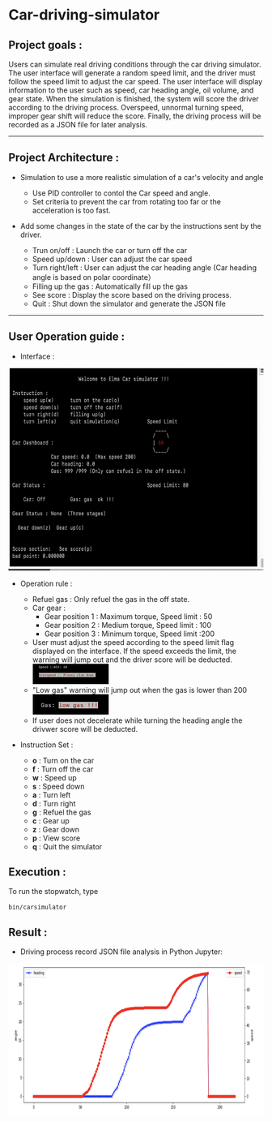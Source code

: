 # Car-driving-simulator

## Project goals :


Users can simulate real driving conditions through the car driving simulator. The user interface will generate a random speed limit, and the driver must follow the speed limit to adjust the car speed.
The user interface will display information to the user such as speed, car heading angle, oil volume, and gear state.
When the simulation is finished, the system will score the driver according to the driving process.
Overspeed, unnormal turning speed, improper gear shift will reduce the score.
Finally, the driving process will be recorded as a JSON file for later analysis.

------

## Project Architecture :

- Simulation to use a more realistic simulation of a car's velocity and angle
    * Use PID controller to contol the Car speed and angle.
    * Set criteria to prevent the car from rotating too far or the acceleration is too fast.

- Add some changes in the state of the car by the instructions sent by the driver.
    * Trun on/off : Launch the car or turn off the car
    * Speed up/down : User can adjust the car speed 
    * Turn right/left : User can adjust the car heading angle (Car heading angle is based on polar coordinate）
    * Filling up the gas : Automatically fill up the gas
    * See score : Display the score based on the driving process.
    * Quit : Shut down the simulator and generate the JSON file 

------

## User Operation guide :

- Interface :

<img src="images/interface.png" height="400" width="600">


- Operation rule :

    * Refuel gas : Only refuel the gas in the off state.
    * Car gear : 
        - Gear position 1 : Maximum torque, Speed limit : 50
        - Gear position 2 : Medium torque, Speed limit : 100
        - Gear position 3 : Minimum torque, Speed limit :200
    * User must adjust the speed according to the speed limit flag displayed on the interface. If the speed exceeds the limit, the warning will jump out and the driver score will be deducted.
         <img src="images/overspeed.png" height="40" width="150">
    * "Low gas" warning will jump out when the gas is lower than 200
         <img src="images/lowgas.png" height="40" width="150">
    * If user does not decelerate while turning the heading angle the drivwer score will be deducted.

- Instruction Set :
    - **o** : Turn on the car
    - **f** : Turn off the car
    - **w** : Speed up
    - **s** : Speed down
    - **a** : Turn left
    - **d** : Turn right
    - **g** : Refuel the gas
    - **c** : Gear up
    - **z** : Gear down
    - **p** : View score
    - **q** : Quit the simulator

## Execution :

To run the stopwatch, type

    bin/carsimulator

## Result : 

- Driving process record JSON file analysis in Python Jupyter:

<img src="images/record.png" height="300" width="600">

